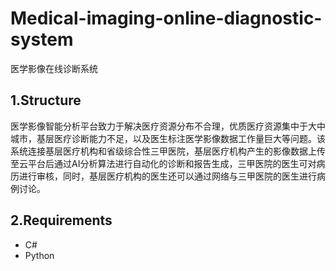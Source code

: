 # Medical-imaging-online-diagnostic-system

医学影像在线诊断系统

## 1.Structure
医学影像智能分析平台致力于解决医疗资源分布不合理，优质医疗资源集中于大中城市，基层医疗诊断能力不足，以及医生标注医学影像数据工作量巨大等问题。该系统连接基层医疗机构和省级综合性三甲医院，基层医疗机构产生的影像数据上传至云平台后通过AI分析算法进行自动化的诊断和报告生成，三甲医院的医生可对病历进行审核，同时，基层医疗机构的医生还可以通过网络与三甲医院的医生进行病例讨论。


## 2.Requirements
- C#
- Python
